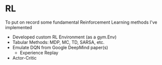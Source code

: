 # RL
To put on record some fundamental Reinforcement Learning methods I've implemented

- Developed custom RL Environment (as a gym.Env)
- Tabular Methods: MDP, MC, TD, SARSA, etc.
- Emulate DQN from Google DeepMind paper(s)
  - Experience Replay
- Actor-Critic
